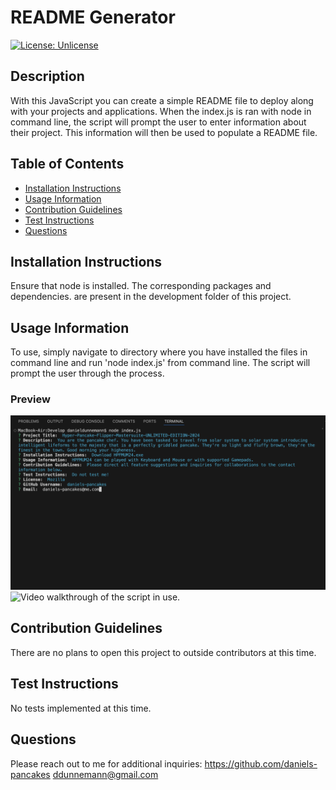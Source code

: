 # README Generator

[![License: Unlicense](https://img.shields.io/badge/License-Unlicense-blue.svg)](http://unlicense.org/)

## Description
With this JavaScript you can create a simple README file to deploy along with your projects and applications. When the index.js is ran with node in command line, the script will prompt the user to enter information about their project. This information will then be used to populate a README file.

## Table of Contents
* [Installation Instructions](#installation-instructions)
* [Usage Information](#usage-information)
* [Contribution Guidelines](#contribution-guidelines)
* [Test Instructions](#test-instructions)
* [Questions](#questions)

## Installation Instructions
Ensure that node is installed. The corresponding packages and dependencies. are present in the development folder of this project. 

## Usage Information
To use, simply navigate to directory where you have installed the files in command line and run 'node index.js' from command line. The script will prompt the user through the process.

### Preview

![Image preview of the script prompts.](./assets/media/preview.png)
![Video walkthrough of the script in use.](./assets/media/walkthru.gif)

## Contribution Guidelines
There are no plans to open this project to outside contributors at this time.

## Test Instructions
No tests implemented at this time.

## Questions
Please reach out to me for additional inquiries:
https://github.com/daniels-pancakes
ddunnemann@gmail.com